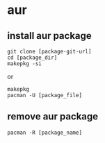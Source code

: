 # aur

## install aur package

```
git clone [package-git-url]
cd [package_dir]
makepkg -si
```
or 

```
makepkg
pacman -U [package_file]
```

## remove aur package

```
pacman -R [package_name]
```

